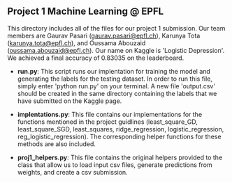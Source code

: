 ## Project 1 Machine Learning @ EPFL ##

This directory includes all of the files for our project 1 submission. Our team members are Gaurav Pasari (gaurav.pasari@epfl.ch), Karunya Tota (karunya.tota@epfl.ch), and Oussama Abouzaid (oussama.abouzaid@epfl.ch). Our name on Kaggle is 'Logistic Depression'. We achieved a final accuracy of 0.83035 on the leaderboard.

* **run.py**: This script runs our implentation for training the model and generating the labels for the testing dataset. In order to run this file, simply enter 'python run.py' on your terminal. A new file 'output.csv' should be created in the same directory containing the labels that we have submitted on the Kaggle page.

* **implentations.py**: This file contains our implementations for the functions mentioned in the project guidlines (least_square_GD, least_square_SGD, least_squares, ridge_regression, logistic_regression, reg_logistic_regression). The corresponding helper functions for these methods are also included.

* **proj1_helpers.py**: This file contains the original helpers provided to the class that allow us to load input csv files, generate predictions from weights, and create a csv submission.

